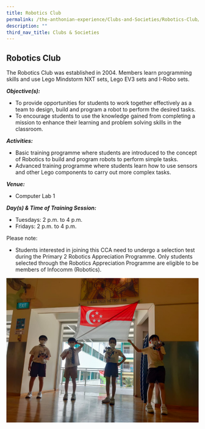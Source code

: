```yaml
---
title: Robotics Club
permalink: /the-anthonian-experience/Clubs-and-Societies/Robotics-Club/
description: ""
third_nav_title: Clubs & Societies
---
```

## Robotics Club

The Robotics Club was established in 2004. Members learn programming skills and use Lego Mindstorm NXT sets, Lego EV3 sets and I-Robo sets.

  

_**Objective(s):**_ 

*   To provide opportunities for students to work together effectively as a team to design, build and program a robot to perform the desired tasks.
*   To encourage students to use the knowledge gained from completing a mission to enhance their learning and problem solving skills in the classroom.

  

_**Activities:**_

*   Basic training programme where students are introduced to the concept of Robotics to build and program robots to perform simple tasks. 
*   Advanced training programme where students learn how to use sensors and other Lego components to carry out more complex tasks.

_**Venue:**_

*   Computer Lab 1

  

_**Day(s) & Time of Training Session:**_

*   Tuesdays: 2 p.m. to 4 p.m. 
*   Fridays: 2 p.m. to 4 p.m. 

  
Please note: 

*   Students interested in joining this CCA need to undergo a selection test during the Primary 2 Robotics Appreciation Programme. Only students selected through the Robotics Appreciation Programme are eligible to be members of Infocomm (Robotics).

![](/images/robotics.png)